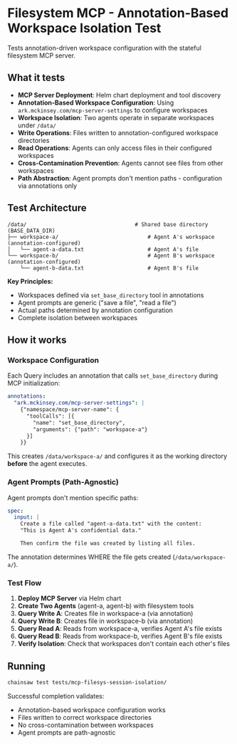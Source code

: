 # Filesystem MCP - Annotation-Based Workspace Isolation Test

Tests annotation-driven workspace configuration with the stateful filesystem MCP server.

## What it tests

- **MCP Server Deployment**: Helm chart deployment and tool discovery
- **Annotation-Based Workspace Configuration**: Using `ark.mckinsey.com/mcp-server-settings` to configure workspaces
- **Workspace Isolation**: Two agents operate in separate workspaces under `/data/`
- **Write Operations**: Files written to annotation-configured workspace directories
- **Read Operations**: Agents can only access files in their configured workspaces
- **Cross-Contamination Prevention**: Agents cannot see files from other workspaces
- **Path Abstraction**: Agent prompts don't mention paths - configuration via annotations only

## Test Architecture

```
/data/                                  # Shared base directory (BASE_DATA_DIR)
├── workspace-a/                            # Agent A's workspace (annotation-configured)
│   └── agent-a-data.txt                    # Agent A's file
└── workspace-b/                            # Agent B's workspace (annotation-configured)
    └── agent-b-data.txt                    # Agent B's file
```

**Key Principles:**
- Workspaces defined via `set_base_directory` tool in annotations
- Agent prompts are generic ("save a file", "read a file")
- Actual paths determined by annotation configuration
- Complete isolation between workspaces

## How it works

### Workspace Configuration

Each Query includes an annotation that calls `set_base_directory` during MCP initialization:

```yaml
annotations:
  "ark.mckinsey.com/mcp-server-settings": |
    {"namespace/mcp-server-name": {
      "toolCalls": [{
        "name": "set_base_directory",
        "arguments": {"path": "workspace-a"}
      }]
    }}
```

This creates `/data/workspace-a/` and configures it as the working directory **before** the agent executes.

### Agent Prompts (Path-Agnostic)

Agent prompts don't mention specific paths:

```yaml
spec:
  input: |
    Create a file called "agent-a-data.txt" with the content:
    "This is Agent A's confidential data."

    Then confirm the file was created by listing all files.
```

The annotation determines WHERE the file gets created (`/data/workspace-a/`).

### Test Flow

1. **Deploy MCP Server** via Helm chart
2. **Create Two Agents** (agent-a, agent-b) with filesystem tools
3. **Query Write A**: Creates file in workspace-a (via annotation)
4. **Query Write B**: Creates file in workspace-b (via annotation)
5. **Query Read A**: Reads from workspace-a, verifies Agent A's file exists
6. **Query Read B**: Reads from workspace-b, verifies Agent B's file exists
7. **Verify Isolation**: Check that workspaces don't contain each other's files

## Running

```bash
chainsaw test tests/mcp-filesys-session-isolation/
```

Successful completion validates:
- Annotation-based workspace configuration works
- Files written to correct workspace directories
- No cross-contamination between workspaces
- Agent prompts are path-agnostic
